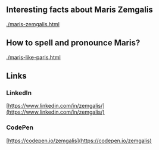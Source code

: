 ## Interesting facts about Maris Zemgalis
[./maris-zemgalis.html](./maris-zemgalis.html)

## How to spell and pronounce Maris? 
[./maris-like-paris.html](./maris-like-paris.html)

## Links

### LinkedIn
[https://www.linkedin.com/in/zemgalis/](https://www.linkedin.com/in/zemgalis/)

### CodePen
[https://codepen.io/zemgalis](https://codepen.io/zemgalis)

